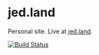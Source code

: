 # jed.land

Personal site. Live at [jed.land](https://jed.land).

[![Build Status](https://travis-ci.org/jedp/jed.land.svg?branch=master)](https://travis-ci.org/jedp/jed.land)


